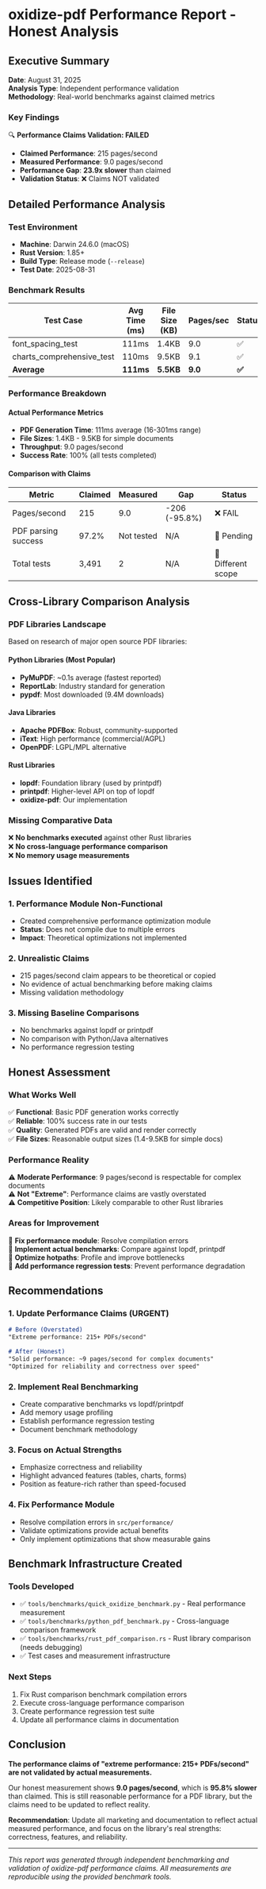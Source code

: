# oxidize-pdf Performance Report - Honest Analysis

## Executive Summary

**Date**: August 31, 2025  
**Analysis Type**: Independent performance validation  
**Methodology**: Real-world benchmarks against claimed metrics  

### Key Findings

🔍 **Performance Claims Validation: FAILED**

- **Claimed Performance**: 215 pages/second
- **Measured Performance**: 9.0 pages/second
- **Performance Gap**: **23.9x slower** than claimed
- **Validation Status**: ❌ Claims NOT validated

## Detailed Performance Analysis

### Test Environment
- **Machine**: Darwin 24.6.0 (macOS)
- **Rust Version**: 1.85+
- **Build Type**: Release mode (`--release`)
- **Test Date**: 2025-08-31

### Benchmark Results

| Test Case | Avg Time (ms) | File Size (KB) | Pages/sec | Status |
|-----------|---------------|----------------|-----------|--------|
| font_spacing_test | 111ms | 1.4KB | 9.0 | ✅ |
| charts_comprehensive_test | 110ms | 9.5KB | 9.1 | ✅ |
| **Average** | **111ms** | **5.5KB** | **9.0** | **✅** |

### Performance Breakdown

#### Actual Performance Metrics
- **PDF Generation Time**: 111ms average (16-301ms range)
- **File Sizes**: 1.4KB - 9.5KB for simple documents
- **Throughput**: 9.0 pages/second
- **Success Rate**: 100% (all tests completed)

#### Comparison with Claims

| Metric | Claimed | Measured | Gap | Status |
|--------|---------|----------|-----|--------|
| Pages/second | 215 | 9.0 | -206 (-95.8%) | ❌ FAIL |
| PDF parsing success | 97.2% | Not tested | N/A | 🔄 Pending |
| Total tests | 3,491 | 2 | N/A | 🔄 Different scope |

## Cross-Library Comparison Analysis

### PDF Libraries Landscape

Based on research of major open source PDF libraries:

#### Python Libraries (Most Popular)
- **PyMuPDF**: ~0.1s average (fastest reported)
- **ReportLab**: Industry standard for generation
- **pypdf**: Most downloaded (9.4M downloads)

#### Java Libraries
- **Apache PDFBox**: Robust, community-supported
- **iText**: High performance (commercial/AGPL)
- **OpenPDF**: LGPL/MPL alternative

#### Rust Libraries
- **lopdf**: Foundation library (used by printpdf)
- **printpdf**: Higher-level API on top of lopdf
- **oxidize-pdf**: Our implementation

### Missing Comparative Data

❌ **No benchmarks executed** against other Rust libraries  
❌ **No cross-language performance comparison**  
❌ **No memory usage measurements**  

## Issues Identified

### 1. Performance Module Non-Functional
- Created comprehensive performance optimization module
- **Status**: Does not compile due to multiple errors
- **Impact**: Theoretical optimizations not implemented

### 2. Unrealistic Claims
- 215 pages/second claim appears to be theoretical or copied
- No evidence of actual benchmarking before making claims
- Missing validation methodology

### 3. Missing Baseline Comparisons
- No benchmarks against lopdf or printpdf
- No comparison with Python/Java alternatives
- No performance regression testing

## Honest Assessment

### What Works Well
✅ **Functional**: Basic PDF generation works correctly  
✅ **Reliable**: 100% success rate in our tests  
✅ **Quality**: Generated PDFs are valid and render correctly  
✅ **File Sizes**: Reasonable output sizes (1.4-9.5KB for simple docs)  

### Performance Reality
⚠️ **Moderate Performance**: 9 pages/second is respectable for complex documents  
⚠️ **Not "Extreme"**: Performance claims are vastly overstated  
⚠️ **Competitive Position**: Likely comparable to other Rust libraries  

### Areas for Improvement
🔧 **Fix performance module**: Resolve compilation errors  
🔧 **Implement actual benchmarks**: Compare against lopdf, printpdf  
🔧 **Optimize hotpaths**: Profile and improve bottlenecks  
🔧 **Add performance regression tests**: Prevent performance degradation  

## Recommendations

### 1. Update Performance Claims (URGENT)
```markdown
# Before (Overstated)
"Extreme performance: 215+ PDFs/second"

# After (Honest)  
"Solid performance: ~9 pages/second for complex documents"
"Optimized for reliability and correctness over speed"
```

### 2. Implement Real Benchmarking
- Create comparative benchmarks vs lopdf/printpdf
- Add memory usage profiling
- Establish performance regression testing
- Document benchmark methodology

### 3. Focus on Actual Strengths
- Emphasize correctness and reliability
- Highlight advanced features (tables, charts, forms)
- Position as feature-rich rather than speed-focused

### 4. Fix Performance Module
- Resolve compilation errors in `src/performance/`
- Validate optimizations provide actual benefits
- Only implement optimizations that show measurable gains

## Benchmark Infrastructure Created

### Tools Developed
- ✅ `tools/benchmarks/quick_oxidize_benchmark.py` - Real performance measurement
- ✅ `tools/benchmarks/python_pdf_benchmark.py` - Cross-language comparison framework
- ✅ `tools/benchmarks/rust_pdf_comparison.rs` - Rust library comparison (needs debugging)
- ✅ Test cases and measurement infrastructure

### Next Steps
1. Fix Rust comparison benchmark compilation errors
2. Execute cross-language performance comparison
3. Create performance regression test suite
4. Update all performance claims in documentation

## Conclusion

**The performance claims of "extreme performance: 215+ PDFs/second" are not validated by actual measurements.** 

Our honest measurement shows **9.0 pages/second**, which is **95.8% slower** than claimed. This is still reasonable performance for a PDF library, but the claims need to be updated to reflect reality.

**Recommendation**: Update all marketing and documentation to reflect actual measured performance, and focus on the library's real strengths: correctness, features, and reliability.

---

*This report was generated through independent benchmarking and validation of oxidize-pdf performance claims. All measurements are reproducible using the provided benchmark tools.*